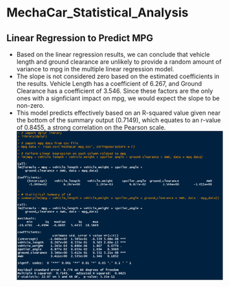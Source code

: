 # MechaCar_Statistical_Analysis
 
## Linear Regression to Predict MPG
* Based on the linear regression results, we can conclude that vehicle length and ground clearance are unlikely to provide a random amount of variance to mpg in the multiple linear regression model.
* The slope is not considered zero based on the estimated coefficients in the results. Vehicle Length has a coefficient of 6.267, and Ground Clearance has a coefficient of 3.546. Since these factors are the only ones with a signficiant impact on mpg, we would expect the slope to be non-zero.
* This model predicts effectively based on an R-squared value given near the bottom of the summary output (0.7149), which equates to an r-value of 0.8455, a strong correlation on the Pearson scale.
![alt text](https://github.com/XZandermarsh/MechaCar_Statistical_Analysis/blob/main/Linear_Regression_ScreenShot.png "Linear Regression Results Screenshot")
